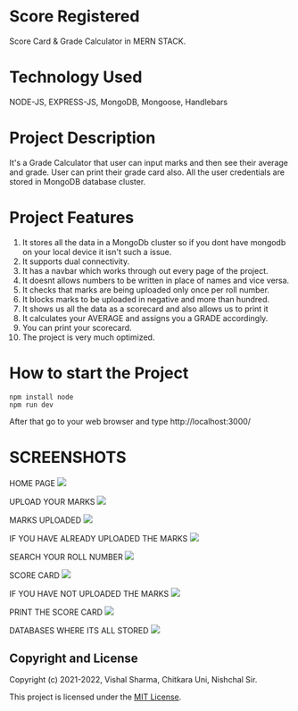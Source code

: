 # Score Registered
Score Card & Grade Calculator in MERN STACK.

# Technology Used
NODE-JS, EXPRESS-JS, MongoDB, Mongoose, Handlebars

# Project Description
It's a Grade Calculator that user can input marks and then see their average and grade. User can print their grade card also. All the user credentials are stored in MongoDB database cluster.

# Project Features

1) It stores all the data in a MongoDb cluster so if you dont have mongodb on your local device it isn't such a issue.
2) It supports dual connectivity.
3) It has a navbar which works through out every page of the project.
4) It doesnt allows numbers to be written in place of names and vice versa.
5) It checks that marks are being uploaded only once per roll number.
6) It blocks marks to be uploaded in negative and more than hundred.
7) It shows us all the data as a scorecard and also allows us to print it
8) It calculates your AVERAGE and assigns you a GRADE accordingly.
9) You can print your scorecard.
10) The project is very much optimized.

# How to start the Project

```
npm install node
npm run dev
```
After that go to your web browser and type http://localhost:3000/

# SCREENSHOTS
 HOME PAGE
![](/screenshots/home_page.png)

 UPLOAD YOUR MARKS
![](/screenshots/upload_marks.png)
 
 MARKS UPLOADED
![](screenshots/uploaded.png)

 IF YOU HAVE ALREADY UPLOADED THE MARKS
![](screenshots/already_exist.png)

 SEARCH YOUR ROLL NUMBER
![](screenshots/search.png)

 SCORE CARD
![](screenshots/grade_card.png)

 IF YOU HAVE NOT UPLOADED THE MARKS
![](screenshots/no_record.png)

 PRINT THE SCORE CARD
![](screenshots/print.png)

 DATABASES WHERE ITS ALL STORED
![](screenshots/databaseS.png)

## Copyright and License

Copyright (c) 2021-2022, Vishal Sharma, Chitkara Uni, Nishchal Sir.

This project is licensed under the [MIT License](LICENSE.md).


